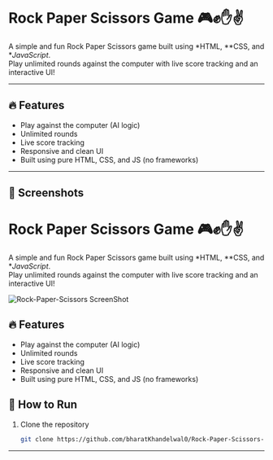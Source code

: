 # Rock Paper Scissors Game 🎮✊✋✌

A simple and fun Rock Paper Scissors game built using *HTML, **CSS, and **JavaScript*.  
Play unlimited rounds against the computer with live score tracking and an interactive UI!

---

## 🔥 Features

- Play against the computer (AI logic)
- Unlimited rounds
- Live score tracking
- Responsive and clean UI
- Built using pure HTML, CSS, and JS (no frameworks)

---

## 📸 Screenshots

# Rock Paper Scissors Game 🎮✊✋✌

A simple and fun Rock Paper Scissors game built using *HTML, **CSS, and **JavaScript*.  
Play unlimited rounds against the computer with live score tracking and an interactive UI!

![Rock-Paper-Scissors
ScreenShot](https://github.com/user-attachments/assets/a99e74ed-9598-42d3-8218-c93bd6620d1d)


## 🔥 Features

- Play against the computer (AI logic)
- Unlimited rounds
- Live score tracking
- Responsive and clean UI
- Built using pure HTML, CSS, and JS (no frameworks)


## 🚀 How to Run

1. Clone the repository  
   ```bash
   git clone https://github.com/bharatKhandelwal0/Rock-Paper-Scissors-js.git 

---
